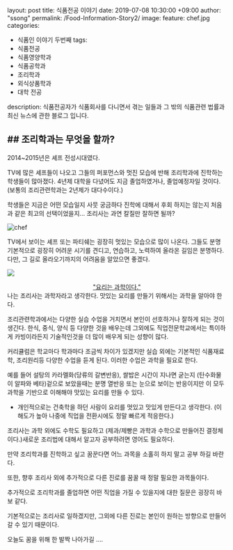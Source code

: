 layout: post
title: 식품전공 이야기 
date: 2019-07-08 10:30:00 +09:00
author: "ssong"
permalink: /Food-Information-Story2/
image:
  feature: chef.jpg
categories:

  - 식품인 이야기 두번째
tags:
  - 식품전공 
  - 식품영양학과
  - 식품공학과
  - 조리학과
  - 외식상품학과
  - 대학 전공

description: 식품전공자가 식품회사를 다니면서 겪는 일들과 그 밖의 식품관련 법률과 최신 뉴스에 관한 블로그 입니다.

## ## 조리학과는 무엇을 할까?

2014~2015년은 셰프 전성시대였다. 

TV에 많은 셰프들이 나오고 그들의 퍼포먼스와 멋진 모습에 반해 조리학과에 진학하는 학생들이 많아졌다. 4년제 대학을 다녔어도 지금 졸업하였거나, 졸업예정자일 것이다.  (보통의 조리관련학과는 2년제가 대다수이다.)

학생들은 지금은 어떤 모습일지 사뭇 궁금하다 진학에 대해서 후회 하지는 않는지 처음과 같은 최고의 선택이었을지... 조리사는 과연 칼질만 잘하면 될까?

![chef](C:\Users\sese2\foodstory\img\article\food-story-image-2-1.jpg)



TV에서 보이는 셰프 또는 파티쉐는 굉장히 멋있는 모습으로 많이 나온다. 그들도 분명 기본적으로 굉장히 어려운 시기를 견디고, 연습하고, 노력하여 올라온 길임은 분명하다. 다만, 그 길로 올라오기까지의 어려움을 알았으면 좋겠다. 



![](C:\Users\sese2\foodstory\img\article\food-story-image-2-2.jpg)

<center><u>"요리는 과학이다."</u> </center>
나는 조리사는 과학자라고 생각한다.  맛있는 요리를 만들기 위해서는 과학을 알아야 한다. 

조리관련학과에서는 다양한 실습 수업을 거치면서 본인이 선호하거나 잘하게 되는 것이 생긴다. 한식, 중식, 양식 등 다양한 것을 배우는데 그외에도 직업전문학교에서는 특이하게 카빙이라든지 기술적인것을 더 많이 배우게 되는 성향이 많다. 

 커리큘럼은 학교마다 학과마다 조금씩 차이가 있겠지만 실습 외에는  기본적인 식품재료학, 조리원리등 다양한 수업을 듣게 된다. 이러한 수업은 과학을 필요로 한다. 

예를 들어 설탕의 카라멜화(당류의 갈변반응), 쌀밥은 시간이 지나면 굳는지 (탄수화물이 알파와 베타)겉으로 보았을때는 분명 열반응 또는 눈으로 보이는 반응이지만 이 모두 과학을 기반으로 이해해야 맛있는 요리를 만들 수 있다. 

* 개인적으로는 건축학을 하던 사람이 요리를 멋있고 맛있게 만든다고 생각한다. (이해도가 높아 나중에 직업을 전환시에도 정말 빠르게 적응한다.)

조리사는 과학 외에도 수학도 필요하고 (제과/제빵은 과학과 수학으로 만들어진 결정체이다.)새로운 조리법에 대해서 알고자 공부하려면 영어도 필요하다. 

만약 조리학과를 진학하고 싶고 꿈꾼다면 어느 과목을 소홀히 하지 말고 공부 하길 바란다. 

또한, 향후 조리사 외에 추가적으로 다른 진로를 꿈꿀 때 정말 필요한 과목들이다. 

추가적으로 조리학과를 졸업하면 어떤 직업을 가질 수 있을지에 대한 질문은 굉장히 바보 같다.

기본적으로는 조리사로 일하겠지만, 그외에 다른 진로는 본인이 원하는 방향으로 만들어 갈 수 있기 때문이다. 



오늘도 꿈을 위해 한 발짝 나아가길 ....

